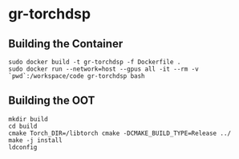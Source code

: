 # gr-torchdsp

## Building the Container
```
sudo docker build -t gr-torchdsp -f Dockerfile . 
sudo docker run --network=host --gpus all -it --rm -v `pwd`:/workspace/code gr-torchdsp bash
```

## Building the OOT
```
mkdir build
cd build
cmake Torch_DIR=/libtorch cmake -DCMAKE_BUILD_TYPE=Release ../
make -j install
ldconfig
```
